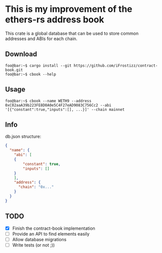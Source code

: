 # This is my improvement of the ethers-rs address book

This crate is a global database that can be used to store common addresses and ABIs for each chain.

## Download

```console
foo@bar:~$ cargo install --git https://github.com/iFrostizz/contract-book.git
foo@bar:~$ cbook --help
```

## Usage

```console
foo@bar:~$ cbook --name WETH9 --address 0xC02aaA39b223FE8D0A0e5C4F27eAD9083C756Cc2 --abi '[{"constant":true,"inputs":[], ...}]' --chain mainnet
```

## Info

db.json structure:

```json
{
  "name": {
    "abi": [
	{
	    "constant": true,
	    "inputs": []
	}
    ],
    "address": {
      "chain": "0x..."
    }
  }
}
```

## TODO

- [x] Finish the contract-book implementation
- [ ] Provide an API to find elements easily
- [ ] Allow database migrations
- [ ] Write tests (or not ;))
